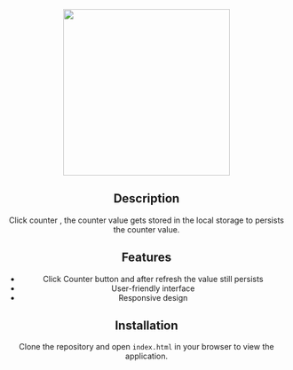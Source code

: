 
<div align="center">
<img src="https://nkb-backend-media-static-tenxiitian.s3.ap-south-1.amazonaws.com/tenxiitian_prod/programs/Tech+Programs/frontend-content/ccbp/coding-practice-questions/dynamic-webapps/click-counter-v1.gif" style="width: 300px;">

## Description
 Click counter , the counter value gets stored in the local storage to persists the counter value.
## Features
- Click Counter button and after refresh the value still persists
- User-friendly interface
- Responsive design

## Installation

Clone the repository and open `index.html` in your browser to view the application.
